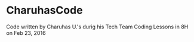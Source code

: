 # CharuhasCode
Code written by Charuhas U.'s durig his Tech Team Coding Lessons in 8H on Feb 23, 2016
